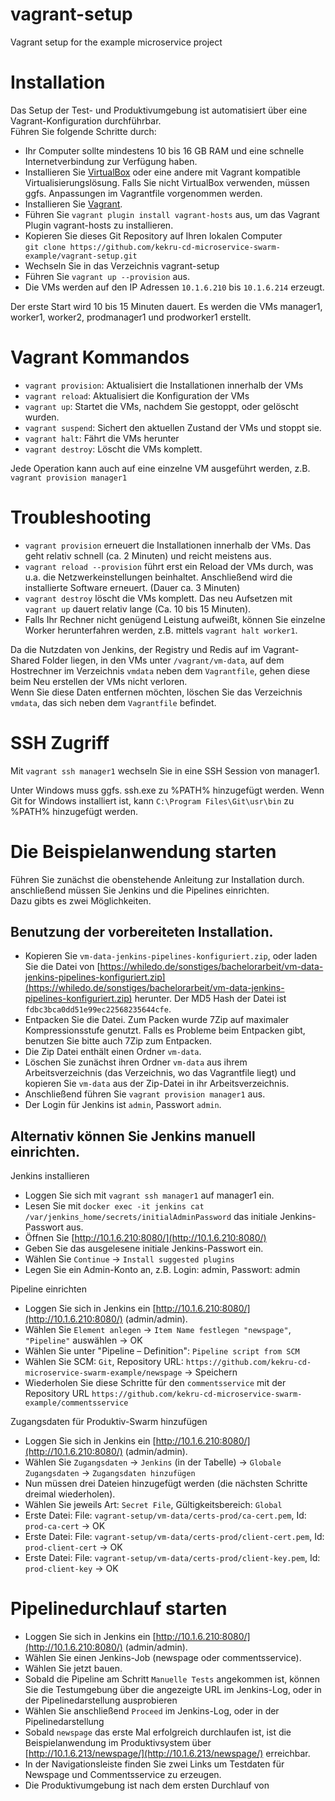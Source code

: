 # vagrant-setup
Vagrant setup for the example microservice project

# Installation  
Das Setup der Test- und Produktivumgebung ist automatisiert über eine Vagrant-Konfiguration durchführbar.  
Führen Sie folgende Schritte durch:  

+ Ihr Computer sollte mindestens 10 bis 16 GB RAM und eine schnelle Internetverbindung zur Verfügung haben.
+ Installieren Sie [VirtualBox](https://www.virtualbox.org/wiki/Downloads) oder eine andere mit Vagrant kompatible Virtualisierungslösung. Falls Sie nicht VirtualBox verwenden, müssen ggfs. Anpassungen im Vagrantfile vorgenommen werden.	
+ Installieren Sie [Vagrant](https://www.vagrantup.com/downloads.html).	
+ Führen Sie `vagrant plugin install vagrant-hosts` aus, um das Vagrant Plugin vagrant-hosts zu installieren.
+ Kopieren Sie dieses Git Repository auf Ihren lokalen Computer  
  `git clone https://github.com/kekru-cd-microservice-swarm-example/vagrant-setup.git`
+ Wechseln Sie in das Verzeichnis vagrant-setup
+ Führen Sie `vagrant up --provision` aus.
+ Die VMs werden auf den IP Adressen `10.1.6.210` bis `10.1.6.214` erzeugt.

Der erste Start wird 10 bis 15 Minuten dauert. Es werden die VMs manager1, worker1, worker2, prodmanager1 und prodworker1 erstellt.

# Vagrant Kommandos
+ `vagrant provision`: Aktualisiert die Installationen innerhalb der VMs
+ `vagrant reload`: Aktualisiert die Konfiguration der VMs
+ `vagrant up`: Startet die VMs, nachdem Sie gestoppt, oder gelöscht wurden.
+ `vagrant suspend`: Sichert den aktuellen Zustand der VMs und stoppt sie.
+ `vagrant halt`: Fährt die VMs herunter
+ `vagrant destroy`: Löscht die VMs komplett.

Jede Operation kann auch auf eine einzelne VM ausgeführt werden, z.B. `vagrant provision manager1` 

# Troubleshooting  
+ `vagrant provision` erneuert die Installationen innerhalb der VMs. Das geht relativ schnell (ca. 2 Minuten) und reicht meistens aus.
+ `vagrant reload --provision` führt erst ein Reload der VMs durch, was u.a. die Netzwerkeinstellungen beinhaltet. Anschließend wird die installierte Software erneuert. (Dauer ca. 3 Minuten)
+ `vagrant destroy` löscht die VMs komplett. Das neu Aufsetzen mit `vagrant up` dauert relativ lange (Ca. 10 bis 15 Minuten).
+ Falls Ihr Rechner nicht genügend Leistung aufweißt, können Sie einzelne Worker herunterfahren werden, z.B. mittels `vagrant halt worker1`.  
  
Da die Nutzdaten von Jenkins, der Registry und Redis auf im Vagrant-Shared Folder liegen, in den VMs unter `/vagrant/vm-data`, auf dem Hostrechner im Verzeichnis `vmdata` neben dem `Vagrantfile`, gehen diese beim Neu erstellen der VMs nicht verloren.  
Wenn Sie diese Daten entfernen möchten, löschen Sie das Verzeichnis `vmdata`, das sich neben dem `Vagrantfile` befindet.

# SSH Zugriff
Mit `vagrant ssh manager1` wechseln Sie in eine SSH Session von manager1.  

Unter Windows muss ggfs. ssh.exe zu %PATH% hinzugefügt werden. Wenn Git for Windows installiert ist, kann `C:\Program Files\Git\usr\bin` zu %PATH% hinzugefügt werden.

# Die Beispielanwendung starten
Führen Sie zunächst die obenstehende Anleitung zur Installation durch. anschließend müssen Sie Jenkins und die Pipelines einrichten.  
Dazu gibts es zwei Möglichkeiten.  

## Benutzung der vorbereiteten Installation.
+ Kopieren Sie `vm-data-jenkins-pipelines-konfiguriert.zip`, oder laden Sie die Datei von [https://whiledo.de/sonstiges/bachelorarbeit/vm-data-jenkins-pipelines-konfiguriert.zip](https://whiledo.de/sonstiges/bachelorarbeit/vm-data-jenkins-pipelines-konfiguriert.zip) herunter. Der MD5 Hash der Datei ist `fdbc3bca0dd51e99ec22568235644cfe`.  
+ Entpacken Sie die Datei. Zum Packen wurde 7Zip auf maximaler Kompressionsstufe genutzt. Falls es Probleme beim Entpacken gibt, benutzen Sie bitte auch 7Zip zum Entpacken.  
+ Die Zip Datei enthält einen Ordner `vm-data`.  
+ Löschen Sie zunächst ihren Ordner `vm-data` aus ihrem Arbeitsverzeichnis (das Verzeichnis, wo das Vagrantfile liegt) und kopieren Sie `vm-data` aus der Zip-Datei in ihr Arbeitsverzeichnis.  
+ Anschließend führen Sie `vagrant provision manager1` aus.
+ Der Login für Jenkins ist `admin`, Passwort `admin`.

## Alternativ können Sie Jenkins manuell einrichten.  
Jenkins installieren
+ Loggen Sie sich mit `vagrant ssh manager1` auf manager1 ein.
+ Lesen Sie mit `docker exec -it jenkins cat /var/jenkins_home/secrets/initialAdminPassword` das initiale Jenkins-Passwort aus.
+ Öffnen Sie [http://10.1.6.210:8080/](http://10.1.6.210:8080/)
+ Geben Sie das ausgelesene initiale Jenkins-Passwort ein.
+ Wählen Sie `Continue` -> `Install suggested plugins`
+ Legen Sie ein Admin-Konto an, z.B. Login: admin, Passwort: admin

Pipeline einrichten
+ Loggen Sie sich in Jenkins ein [http://10.1.6.210:8080/](http://10.1.6.210:8080/) (admin/admin).
+ Wählen Sie `Element anlegen` -> `Item Name festlegen "newspage"`, `"Pipeline"` auswählen -> OK
+ Wählen Sie unter "Pipeline – Definition": `Pipeline script from SCM`
+ Wählen Sie SCM: `Git`, Repository URL: `https://github.com/kekru-cd-microservice-swarm-example/newspage` -> Speichern
+ Wiederholen Sie diese Schritte für den `commentsservice` mit der Repository URL `https://github.com/kekru-cd-microservice-swarm-example/commentsservice`

Zugangsdaten für Produktiv-Swarm hinzufügen
+ Loggen Sie sich in Jenkins ein [http://10.1.6.210:8080/](http://10.1.6.210:8080/) (admin/admin).
+ Wählen Sie `Zugangsdaten` -> `Jenkins` (in der Tabelle) -> `Globale Zugangsdaten` -> `Zugangsdaten hinzufügen`
+ Nun müssen drei Dateien hinzugefügt werden (die nächsten Schritte dreimal wiederholen).
+ Wählen Sie jeweils Art: `Secret File`, Gültigkeitsbereich: `Global`
+ Erste Datei: File: `vagrant-setup/vm-data/certs-prod/ca-cert.pem`, Id: `prod-ca-cert` -> OK
+ Erste Datei: File: `vagrant-setup/vm-data/certs-prod/client-cert.pem`, Id: `prod-client-cert` -> OK
+ Erste Datei: File: `vagrant-setup/vm-data/certs-prod/client-key.pem`, Id: `prod-client-key` -> OK

# Pipelinedurchlauf starten
+ Loggen Sie sich in Jenkins ein [http://10.1.6.210:8080/](http://10.1.6.210:8080/) (admin/admin).
+ Wählen Sie einen Jenkins-Job (newspage oder commentsservice).
+ Wählen Sie jetzt bauen.
+ Sobald die Pipeline am Schritt `Manuelle Tests` angekommen ist, können Sie die Testumgebung über die angezeigte URL im Jenkins-Log, oder in der Pipelinedarstellung ausprobieren
+ Wählen Sie anschließend `Proceed` im Jenkins-Log, oder in der Pipelinedarstellung
+ Sobald `newspage` das erste Mal erfolgreich durchlaufen ist, ist die Beispielanwendung im Produktivsystem über [http://10.1.6.213/newspage/](http://10.1.6.213/newspage/) erreichbar.
+ In der Navigationsleiste finden Sie zwei Links um Testdaten für Newspage und Commentsservice zu erzeugen.
+ Die Produktivumgebung ist nach dem ersten Durchlauf von 
